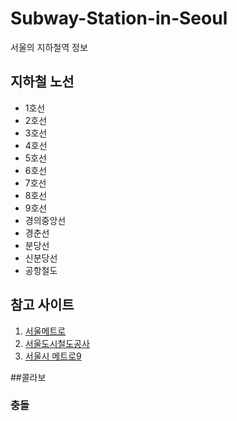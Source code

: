 # Subway-Station-in-Seoul
서울의 지하철역 정보

## 지하철 노선
- 1호선
- 2호선
- 3호선
- 4호선
- 5호선
- 6호선
- 7호선
- 8호선
- 9호선
- 경의중앙선
- 경춘선
- 분당선
- 신분당선
- 공항철도

## 참고 사이트
1. [서울메트로](http://www.seoulmetro.co.kr)
2. [서울도시철도공사](http://www.smrt.co.kr)
3. [서울시 메트로9](http://www.metro9.co.kr)

##콜라보
### 충돌